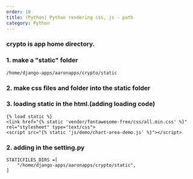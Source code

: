 ```yaml
---               
order: 10
title: (Python) Python rendering css, js - path
category: Python
---
```

### crypto is app home directory.

### 1. make a "static" folder
```
/home/django-apps/aaronapps/crypto/static
```

### 2. make css files and folder into the static folder

### 3. loading static in the html.(adding loading code)
```
{% load static %}
<link href="{% static 'vendor/fontawesome-free/css/all.min.css' %}" rel="stylesheet" type="text/css">
<script src="{% static 'js/demo/chart-area-demo.js' %}"></script>
```

### 2. adding in the setting.py
```
STATICFILES_DIRS =[
    "/home/django-apps/aaronapps/crypto/static",
]
```

